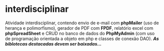 # interdisciplinar
Atividade interdisciplinar, contendo envio de e-mail com <b>phpMailer</b> (uso de herança e polimorfismo), gerador de PDF com <b>FPDF</b>, relatório excel com <b>phpSpreadSheet</b> e CRUD no banco de dados do <b>PhpMyAdmin</b> (com uso de programação orientada a objeto em php e classes de conexão DAO).
<b><i>As biblotecas destacadas devem ser baixadas...</i></b>

